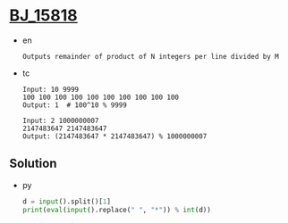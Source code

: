 # [BJ_15818](https://acmicpc.net/problem/15818)

* en

  ```en
  Outputs remainder of product of N integers per line divided by M
  ```

* tc

  ```tc
  Input: 10 9999
  100 100 100 100 100 100 100 100 100 100
  Output: 1  # 100^10 % 9999

  Input: 2 1000000007
  2147483647 2147483647
  Output: (2147483647 * 2147483647) % 1000000007
  ```

## Solution

* py

  ```py
  d = input().split()[1]
  print(eval(input().replace(" ", "*")) % int(d))
  ```
